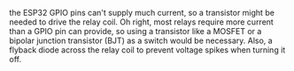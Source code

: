 the ESP32 GPIO pins can't supply much current, so a transistor might be needed to drive the relay coil. Oh right, most relays require more current than a GPIO pin can provide, so using a transistor like a MOSFET or a bipolar junction transistor (BJT) as a switch would be necessary. Also, a flyback diode across the relay coil to prevent voltage spikes when turning it off.